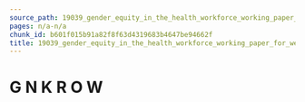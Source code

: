 ```yaml
---
source_path: 19039_gender_equity_in_the_health_workforce_working_paper_for_web_pdf.md
pages: n/a-n/a
chunk_id: b601f015b91a82f8f63d4319683b4647be94662f
title: 19039_gender_equity_in_the_health_workforce_working_paper_for_web_pdf
---
```

# G N K R O W
